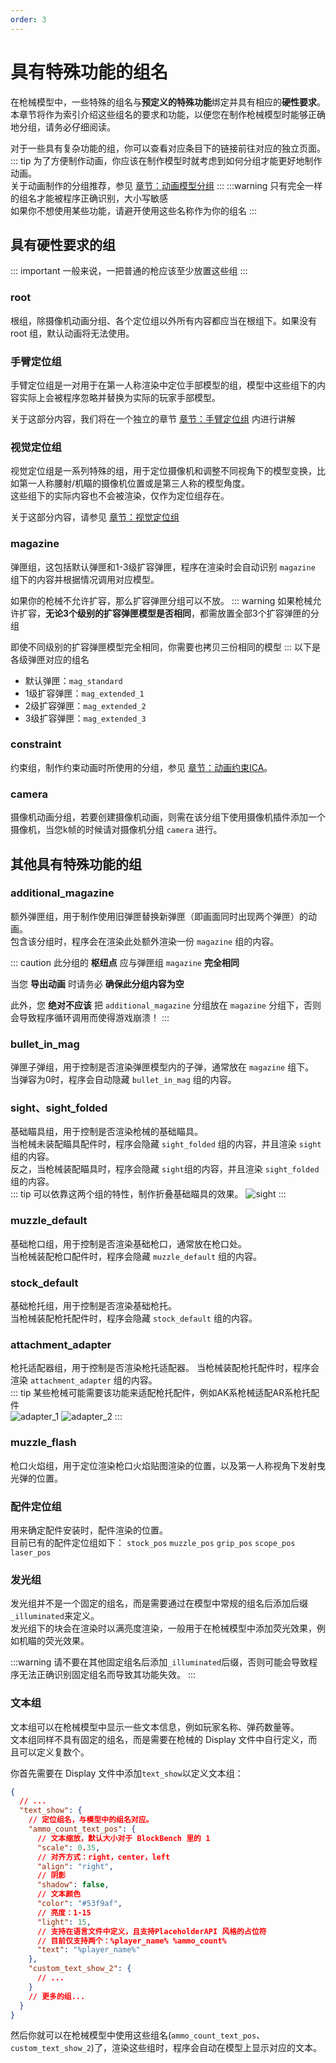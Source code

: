 ```yaml
---
order: 3
---
```

# 具有特殊功能的组名
在枪械模型中，一些特殊的组名与**预定义的特殊功能**绑定并具有相应的**硬性要求**。  
本章节将作为索引介绍这些组名的要求和功能，以便您在制作枪械模型时能够正确地分组，请务必仔细阅读。    

对于一些具有复杂功能的组，你可以查看对应条目下的链接前往对应的独立页面。
::: tip
为了方便制作动画，你应该在制作模型时就考虑到如何分组才能更好地制作动画。  
关于动画制作的分组推荐，参见 [章节：动画模型分组]()
:::
:::warning
只有完全一样的组名才能被程序正确识别，大小写敏感  
如果你不想使用某些功能，请避开使用这些名称作为你的组名
:::

## 具有硬性要求的组
::: important
一般来说，一把普通的枪应该至少放置这些组
:::

### **root**
根组，除摄像机动画分组、各个定位组以外所有内容都应当在根组下。如果没有 root 组，默认动画将无法使用。

### **手臂定位组**
手臂定位组是一对用于在第一人称渲染中定位手部模型的组，模型中这些组下的内容实际上会被程序忽略并替换为实际的玩家手部模型。  

关于这部分内容，我们将在一个独立的章节 [章节：手臂定位组](./04_hand_pos) 内进行讲解

### **视觉定位组**
视觉定位组是一系列特殊的组，用于定位摄像机和调整不同视角下的模型变换，比如第一人称腰射/机瞄的摄像机位置或是第三人称的模型角度。  
这些组下的实际内容也不会被渲染，仅作为定位组存在。

关于这部分内容，请参见 [章节：视觉定位组](./05_gun_position)

### **magazine**
弹匣组，这包括默认弹匣和1-3级扩容弹匣，程序在渲染时会自动识别 `magazine` 组下的内容并根据情况调用对应模型。  

如果你的枪械不允许扩容，那么扩容弹匣分组可以不放。
::: warning
如果枪械允许扩容，**无论3个级别的扩容弹匣模型是否相同**，都需放置全部3个扩容弹匣的分组

即使不同级别的扩容弹匣模型完全相同，你需要也拷贝三份相同的模型
:::
以下是各级弹匣对应的组名
- 默认弹匣：`mag_standard`
- 1级扩容弹匣：`mag_extended_1`
- 2级扩容弹匣：`mag_extended_2`
- 3级扩容弹匣：`mag_extended_3`

### **constraint**
约束组，制作约束动画时所使用的分组，参见 [章节：动画约束ICA](./animation/ica.md)。

### **camera**
摄像机动画分组，若要创建摄像机动画，则需在该分组下使用摄像机插件添加一个摄像机，当您k帧的时候请对摄像机分组 `camera` 进行。


## 其他具有特殊功能的组

### **additional_magazine**
额外弹匣组，用于制作使用旧弹匣替换新弹匣（即画面同时出现两个弹匣）的动画。  
包含该分组时，程序会在渲染此处额外渲染一份 `magazine` 组的内容。

::: caution
此分组的 **枢纽点** 应与弹匣组 `magazine` **完全相同**

当您 **导出动画** 时请务必 **确保此分组内容为空**

此外，您 **绝对不应该** 把 `additional_magazine` 分组放在 `magazine` 分组下，否则会导致程序循环调用而使得游戏崩溃！
:::

### **bullet_in_mag**
弹匣子弹组，用于控制是否渲染弹匣模型内的子弹，通常放在 `magazine` 组下。  
当弹容为0时，程序会自动隐藏 `bullet_in_mag` 组的内容。

### **sight、sight_folded**
基础瞄具组，用于控制是否渲染枪械的基础瞄具。  
当枪械未装配瞄具配件时，程序会隐藏 `sight_folded` 组的内容，并且渲染 `sight`组的内容。  
反之，当枪械装配瞄具时，程序会隐藏 `sight`组的内容，并且渲染 `sight_folded` 组的内容。  
::: tip
可以依靠这两个组的特性，制作折叠基础瞄具的效果。
![sight](/gunpack/gun/sight/sight.png)
:::

### **muzzle_default**
基础枪口组，用于控制是否渲染基础枪口，通常放在枪口处。  
当枪械装配枪口配件时，程序会隐藏 `muzzle_default` 组的内容。

### **stock_default**
基础枪托组，用于控制是否渲染基础枪托。   
当枪械装配枪托配件时，程序会隐藏 `stock_default` 组的内容。  


### **attachment_adapter**
枪托适配器组，用于控制是否渲染枪托适配器。
当枪械装配枪托配件时，程序会渲染 `attachment_adapter` 组的内容。  
::: tip
某些枪械可能需要该功能来适配枪托配件，例如AK系枪械适配AR系枪托配件  
![adapter_1](/gunpack/gun/attachment_adapter/adapter_1.png)
![adapter_2](/gunpack/gun/attachment_adapter/adapter_2.png)
:::

### **muzzle_flash**
枪口火焰组，用于定位渲染枪口火焰贴图渲染的位置，以及第一人称视角下发射曳光弹的位置。

### **配件定位组**
用来确定配件安装时，配件渲染的位置。  
目前已有的配件定位组如下：
`stock_pos`
`muzzle_pos`
`grip_pos`
`scope_pos`
`laser_pos`

### 发光组
发光组并不是一个固定的组名，而是需要通过在模型中常规的组名后添加后缀`_illuminated`来定义。  
发光组下的块会在渲染时以满亮度渲染，一般用于在枪械模型中添加荧光效果，例如机瞄的荧光效果。  

:::warning
请不要在其他固定组名后添加`_illuminated`后缀，否则可能会导致程序无法正确识别固定组名而导致其功能失效。
:::

### 文本组
文本组可以在枪械模型中显示一些文本信息，例如玩家名称、弹药数量等。  
文本组同样不具有固定的组名，而是需要在枪械的 Display 文件中自行定义，而且可以定义复数个。  

你首先需要在 Display 文件中添加`text_show`以定义文本组：
```json
{
  // ...
  "text_show": {
    // 定位组名，与模型中的组名对应。
    "ammo_count_text_pos": {
      // 文本缩放，默认大小对于 BlockBench 里的 1
      "scale": 0.35,
      // 对齐方式：right，center，left
      "align": "right",
      // 阴影
      "shadow": false,
      // 文本颜色
      "color": "#53f9af",
      // 亮度：1-15
      "light": 15,
      // 支持在语言文件中定义，且支持PlaceholderAPI 风格的占位符
      // 目前仅支持两个：%player_name% %ammo_count%
      "text": "%player_name%"
    },
    "custom_text_show_2": {
      // ...
    }
    // 更多的组...
  }
}
```

然后你就可以在枪械模型中使用这些组名(`ammo_count_text_pos`、`custom_text_show_2`)了，渲染这些组时，程序会自动在模型上显示对应的文本。
